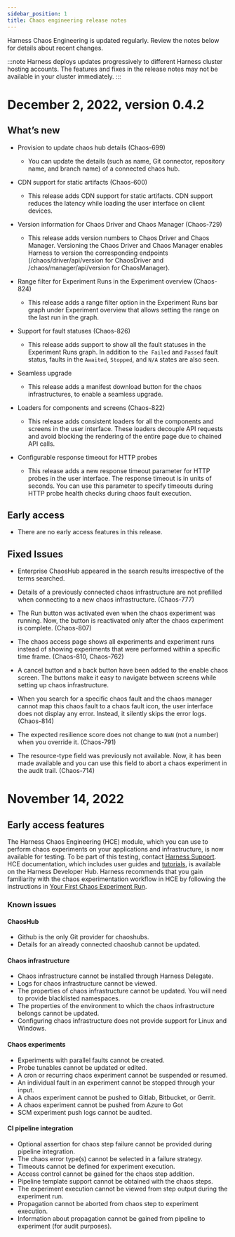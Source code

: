 ```yaml
---
sidebar_position: 1
title: Chaos engineering release notes
---
```


Harness Chaos Engineering is updated regularly. Review the notes below for details about recent changes. 

:::note
Harness deploys updates progressively to different Harness cluster hosting accounts. The features and fixes in the release notes may not be available in your cluster immediately.
:::

# December 2, 2022, version 0.4.2

## What’s new

* Provision to update chaos hub details (Chaos-699)
	* You can update the details (such as name, Git connector, repository name, and branch name) of a connected chaos hub.  

* CDN support for static artifacts (Chaos-600)
	* This release adds CDN support for static artifacts. CDN support reduces the latency while loading the user interface on client devices.

* Version information for Chaos Driver and Chaos Manager (Chaos-729)
	* This release adds version numbers to Chaos Driver and Chaos Manager. Versioning the Chaos Driver and Chaos Manager enables Harness to version the corresponding endpoints (/chaos/driver/api/version for ChaosDriver and /chaos/manager/api/version for ChaosManager).

* Range filter for Experiment Runs in the Experiment overview (Chaos-824)
	* This release adds a range filter option in the Experiment Runs bar graph under Experiment overview that allows setting the range on the last run in the graph.

* Support for fault statuses (Chaos-826)
	* This release adds support to show all the fault statuses in the Experiment Runs graph. In addition to `the Failed` and `Passed` fault status, faults in the `Awaited`, `Stopped`, and `N/A` states are also seen. 

* Seamless upgrade 
	* This release adds a manifest download button for the chaos infrastructures, to enable a seamless upgrade.

* Loaders for components and screens (Chaos-822)
	* This release adds consistent loaders for all the components and screens in the user interface. These loaders decouple API requests and avoid blocking the rendering of the entire page due to chained API calls.

* Configurable response timeout for HTTP probes
	* This release adds a new response timeout parameter for HTTP probes in the user interface. The response timeout is in units of seconds. You can use this parameter to specify timeouts during HTTP probe health checks during chaos fault execution.

## Early access

* There are no early access features in this release. 

## Fixed Issues

* Enterprise ChaosHub appeared in the search results irrespective of the terms searched.

* Details of a previously connected chaos infrastructure are not prefilled when connecting to a new chaos infrastructure. (Chaos-777)

* The Run button was activated even when the chaos experiment was running. Now, the button is reactivated only after the chaos experiment is complete. (Chaos-807)

* The chaos access page shows all experiments and experiment runs instead of showing experiments that were performed within a specific time frame. (Chaos-810, Chaos-762) 

* A cancel button and a back button have been added to the enable chaos screen. The buttons make it easy to navigate between screens while setting up chaos infrastructure.

* When you search for a specific chaos fault and the chaos manager cannot map this chaos fault to a chaos fault icon, the user interface does not display any error. Instead, it silently skips the error logs. (Chaos-814)

* The expected resilience score does not change to `NaN` (not a number) when you override it. (Chaos-791)

* The resource-type field was previously not available. Now, it has been made available and you can use this field to abort a chaos experiment in the audit trail. (Chaos-714)


# November 14, 2022

## Early access features

The Harness Chaos Engineering (HCE) module, which you can use to perform chaos experiments on your applications and infrastructure, is now available for testing. To be part of this testing, contact [Harness Support](mailto:support@harness.io). HCE documentation, which includes user guides and [tutorials](https://developer.harness.io/tutorials/run-chaos-experiments), is available on the Harness Developer Hub. Harness recommends that you gain familiarity with the chaos experimentation workflow in HCE by following the instructions in [Your First Chaos Experiment Run](https://developer.harness.io/tutorials/run-chaos-experiments/first-chaos-engineering).

### Known issues

#### ChaosHub

* Github is the only Git provider for chaoshubs.
* Details for an already connected chaoshub cannot be updated.

#### Chaos infrastructure

* Chaos infrastructure cannot be installed through Harness Delegate.
* Logs for chaos infrastructure cannot be viewed.
* The properties of chaos infrastructure cannot be updated. You will need to provide blacklisted namespaces.
* The properties of the environment to which the chaos infrastructure belongs cannot be updated.
* Configuring chaos infrastructure does not provide support for Linux and Windows.
 
#### Chaos experiments

* Experiments with parallel faults cannot be created.
* Probe tunables cannot be updated or edited.
* A cron or recurring chaos experiment cannot be suspended or resumed.
* An individual fault in an experiment cannot be stopped through your input.
* A chaos experiment cannot be pushed to Gitlab, Bitbucket, or Gerrit.
* A chaos experiment cannot be pushed from Azure to Got
* SCM experiment push logs cannot be audited.

#### CI pipeline integration

* Optional assertion for chaos step failure cannot be provided during pipeline integration.
* The chaos error type(s) cannot be selected in a failure strategy.
* Timeouts cannot be defined for experiment execution.
* Access control cannot be gained for the chaos step addition.
* Pipeline template support cannot be obtained with the chaos steps.
* The experiment execution cannot be viewed from step output during the experiment run.
* Propagation cannot be aborted from chaos step to experiment execution.
* Information about propagation cannot be gained from pipeline to experiment (for audit purposes).